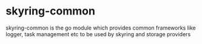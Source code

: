 # skyring-common
skyring-common is the go module which provides common frameworks like logger, task management etc to be used by skyring and storage providers
